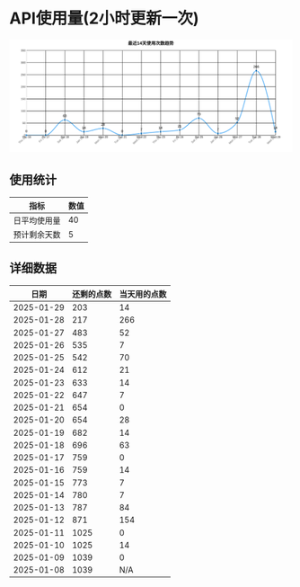 # API使用量(2小时更新一次)



 ![走势图](./chart.svg)

## 使用统计

| 指标 | 数值 |
|------|------|
| 日平均使用量 | 40 |
| 预计剩余天数 | 5 |

## 详细数据

| 日期 | 还剩的点数 | 当天用的点数 |
|------|------------|-------------|
| 2025-01-29 | 203 | 14 |
| 2025-01-28 | 217 | 266 |
| 2025-01-27 | 483 | 52 |
| 2025-01-26 | 535 | 7 |
| 2025-01-25 | 542 | 70 |
| 2025-01-24 | 612 | 21 |
| 2025-01-23 | 633 | 14 |
| 2025-01-22 | 647 | 7 |
| 2025-01-21 | 654 | 0 |
| 2025-01-20 | 654 | 28 |
| 2025-01-19 | 682 | 14 |
| 2025-01-18 | 696 | 63 |
| 2025-01-17 | 759 | 0 |
| 2025-01-16 | 759 | 14 |
| 2025-01-15 | 773 | 7 |
| 2025-01-14 | 780 | 7 |
| 2025-01-13 | 787 | 84 |
| 2025-01-12 | 871 | 154 |
| 2025-01-11 | 1025 | 0 |
| 2025-01-10 | 1025 | 14 |
| 2025-01-09 | 1039 | 0 |
| 2025-01-08 | 1039 | N/A |

